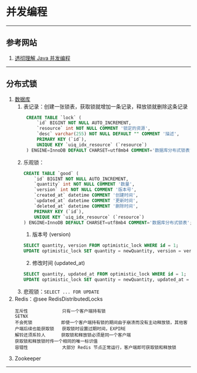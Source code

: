 # 并发编程
  
---
## 参考网站
1. [透彻理解 Java 并发编程](https://segmentfault.com/blog/ressmix_multithread)
---
## 分布式锁
1. [数据库](https://honeypps.com/architect/distribute-lock-based-on-database/)
    1. 表记录：创建一张锁表，获取锁就增加一条记录，释放锁就删除这条记录
        ```sql
         CREATE TABLE `lock` (
             `id` BIGINT NOT NULL AUTO_INCREMENT,
             `resource` int NOT NULL COMMENT '锁定的资源',
             `desc` varchar(255) NOT NULL DEFAULT "" COMMENT '描述',
             PRIMARY KEY (`id`),
             UNIQUE KEY `uiq_idx_resource` (`resource`)
         ) ENGINE=InnoDB DEFAULT CHARSET=utf8mb4 COMMENT='数据库分布式锁表';
        ``` 
    2. 乐观锁：
        ```sql
        CREATE TABLE `good` (
            `id` BIGINT NOT NULL AUTO_INCREMENT,
            `quantity` int NOT NULL COMMENT '数量',
            `version` int NOT NULL COMMENT '版本号',
            `created_at` datetime COMMENT '创建时间',
            `updated_at` datetime COMMENT '更新时间',
            `deleted_at` datetime COMMENT '删除时间',
            PRIMARY KEY (`id`),
            UNIQUE KEY `uiq_idx_resource` (`resource`)
        ) ENGINE=InnoDB DEFAULT CHARSET=utf8mb4 COMMENT='数据库分布式锁表';
        ```
        1. 版本号 (version)
        ```sql
        SELECT quantity, version FROM optimistic_lock WHERE id = 1;
        UPDATE optimistic_lock SET quantity = newQuantity, version = version + 1 WHERE id = 1 AND version = oldVersion;
        ```         
        2. 修改时间 (updated_at)
        ```sql
        SELECT quantity, updated_at FROM optimistic_lock WHERE id = 1;
        UPDATE optimistic_lock SET quantity = newQuantity, updated_at = newUpdatedAt WHERE id = 1 AND updated_at = oldUpdatedAt;
        ```         
    3. 悲观锁：`SELECT ... FOR UPDATE`  
2. Redis：@see RedisDistributedLocks
    ```
    互斥性             只有一个客户端持有锁                                                      SETNX
    不会死锁           即使一个客户端持有锁的期间由于崩溃而没有主动释放锁，其他客户端后续也能获取锁   获取锁时设置过期时间，EXPIRE
    解铃还须系铃人      获取锁和释放锁必须是同一个客户端                                           获取锁和释放锁时传一个相同的唯一标识值
    容错性             大部分 Redis 节点正常运行，客户端即可获取锁和释放锁
    ```
3. Zookeeper
---